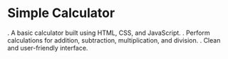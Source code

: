# Simple Calculator
. A basic calculator built using HTML, CSS, and JavaScript.
. Perform calculations for addition, subtraction, multiplication, and division.
. Clean and user-friendly interface.
